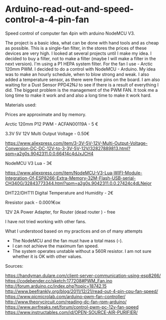 # Arduino-read-out-and-speed-control-a-4-pin-fan
 Speed control of computer fan 4pin with arduino NodeMCU V3.

The project is a basic idea, what can be done with hand tools and as cheap as possible. This is a single-fan filter, in the stores the prices of these devices are very high. I looked at several projects until I make my idea. I decided to buy a filter, not to make a filter (maybe I will make a filter in the next version). I'm using a P1 HEPA system filter. For the fan I use - Arctic 120mm PWM. I decided to do a control with NodeMCU - Arduino. My idea was to make an hourly schedule, when to blow strong and weak. I also added a temperature sensor, as there were free pins on the board. I am also waiting for a Dust Sensor PPD42NJ to see if there is a result of everything I did. The biggest problem is the management of the PWM FAN. It took me a long time to make it work and and also a long time to make it work hard.
 
Materials used:

Prices are approximate and by memory.
 
Arctic 120mm P12 PWM - ACFAN00119A  - 5 €

3.3V 5V 12V Multi Output Voltage - 0.50€

https://www.aliexpress.com/item/3-3V-5V-12V-Multi-Output-Voltage-Conversion-DC-DC-12V-to-3-3V-5V-12V/32827889813.html?spm=a2g0s.9042311.0.0.66414c4dJxJCH4 
 
NodeMCU V3 Lua  - 3€

https://www.aliexpress.com/item/NodeMCU-V3-Lua-WIFI-Module-Integration-Of-ESP8266-Extra-Memory-32M-Flash-USB-serial-CH340G/32843773344.html?spm=a2g0s.9042311.0.0.27424c4dLNejor
 
DHT22/DHT11 Digital Temperature and Humidity - 2€
 
Rresistor pack - 0.0001€ок
 
12V 2A Power Adapter, for Router (dead router ) - free 

I have not tried working with other fans.

What I understood based on my practices and on of many attempts
- The NodeMCU and the fan must have a total mass (-).
- I can not achieve the maximum fan speed.
- The system operates unstable without a 560R resistor. I am not sure whether it is OK with other values.
 
Sources:

https://handyman.dulare.com/client-server-communication-using-esp8266/
https://codebender.cc/sketch:177208#PWM_Fan.ino
http://forum.arduino.cc/index.php?topic=18742.15
http://www.beefrankly.org/blog/2011/12/21/read-out-4-pin-cpu-fan-speed/
https://www.picmicrolab.com/arduino-pwm-fan-controller/
http://www.theorycircuit.com/reading-dc-fan-rpm-arduino/
https://www.avrfreaks.net/forum/control-pwm-pc-12v-fan-speed
https://www.instructables.com/id/OPEN-SOURCE-AIR-PURIFIER/  
